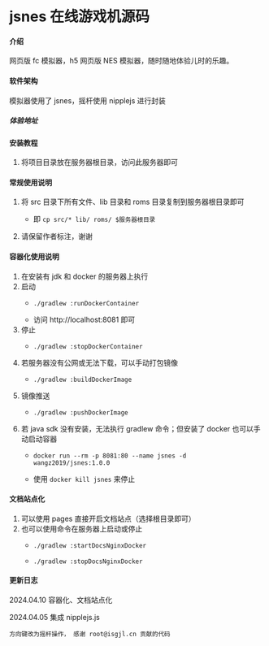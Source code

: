 # jsnes 在线游戏机源码

#### 介绍

网页版 fc 模拟器，h5 网页版 NES 模拟器，随时随地体验儿时的乐趣。

<!-- fc.liflag.cn 站点的源码 -->

#### 软件架构

模拟器使用了 jsnes，摇杆使用 nipplejs 进行封装

##### 体验地址

<!-- http://fc.liflag.cn -->

#### 安装教程

1. 将项目目录放在服务器根目录，访问此服务器即可

#### 常规使用说明

1. 将 src 目录下所有文件、lib 目录和 roms 目录复制到服务器根目录即可

   - 即 `cp src/* lib/ roms/ $服务器根目录`

2. 请保留作者标注，谢谢

#### 容器化使用说明

1. 在安装有 jdk 和 docker 的服务器上执行
2. 启动
   - ```shell
     ./gradlew :runDockerContainer
     ```
   - 访问 http://localhost:8081 即可
3. 停止
   - ```shell
     ./gradlew :stopDockerContainer
     ```
4. 若服务器没有公网或无法下载，可以手动打包镜像
   - ```shell
     ./gradlew :buildDockerImage
     ```
5. 镜像推送
   - ```shell
     ./gradlew :pushDockerImage
     ```
6. 若 java sdk 没有安装，无法执行 gradlew 命令；但安装了 docker 也可以手动启动容器
   - ```shell
     docker run --rm -p 8081:80 --name jsnes -d wangz2019/jsnes:1.0.0
     ```
   - 使用 `docker kill jsnes` 来停止

#### 文档站点化

1. 可以使用 pages 直接开启文档站点（选择根目录即可）
2. 也可以使用命令在服务器上启动或停止
   - ```shell
     ./gradlew :startDocsNginxDocker
     ```
   - ```shell
     ./gradlew :stopDocsNginxDocker
     ```

#### 更新日志

2024.04.10 容器化、文档站点化

2024.04.05 集成 nipplejs.js

    方向键改为摇杆操作， 感谢 root@isgjl.cn 贡献的代码
